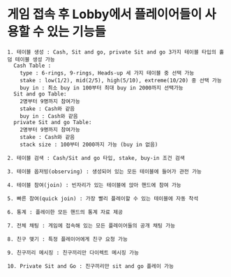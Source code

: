 # 게임 접속 후 Lobby에서 플레이어들이 사용할 수 있는 기능들
  
    1. 테이블 생성 : Cash, Sit and go, private Sit and go 3가지 테이블 타입의 홀덤 테이블 생성 가능
      Cash Table : 
        type : 6-rings, 9-rings, Heads-up 세 가지 테이블 중 선택 가능
        stake : low(1/2), mid(2/5), high(5/10), extreme(10/20) 중 선택 가능
        buy in : 최소 buy in 100부터 최대 buy in 2000까지 선택가능
      Sit and go Table:
        2명부터 9명까지 참여가능
        stake : Cash와 같음
        buy in : Cash와 같음
      private Sit and go Table:
        2명부터 9명까지 참여가능
        stake : Cash와 같음
        stack size : 100부터 2000까지 가능 (buy in 없음)
        
    2. 테이블 검색 : Cash/Sit and go 타입, stake, buy-in 조건 검색
    
    3. 테이블 옵저빙(observing) : 생성되어 있는 모든 테이블에 들어가 관전 가능
    
    4. 테이블 참여(join) : 빈자리가 있는 테이블에 앉아 핸드에 참여 가능
    
    5. 빠른 참여(quick join) : 가장 빨리 플레이할 수 있는 테이블에 자동 착석
    
    6. 통계 : 플레이한 모든 핸드의 통계 자료 제공
    
    7. 전체 채팅 : 게임에 접속해 있는 모든 플레이어들의 공개 채팅 가능
    
    8. 친구 맺기 : 특정 플레이어에게 친구 요청 가능
    
    9. 친구끼리 메시징 : 친구끼리만 다이렉트 메시징 가능
    
    10. Private Sit and Go : 친구끼리만 sit and go 플레이 가능
